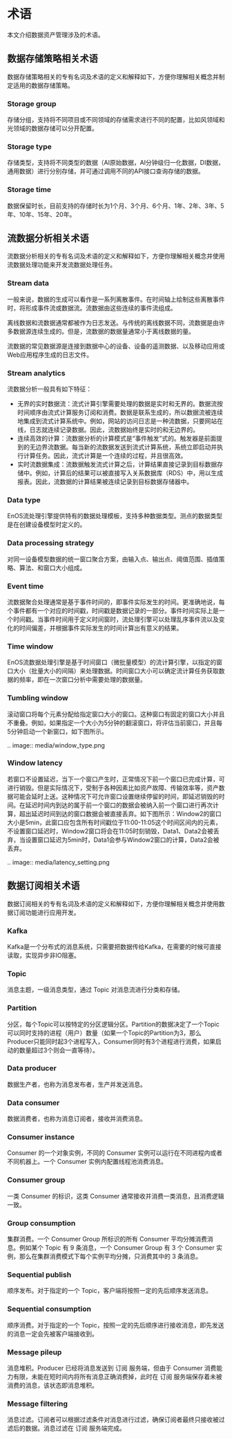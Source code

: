 # 术语

本文介绍数据资产管理涉及的术语。

## 数据存储策略相关术语

数据存储策略相关的专有名词及术语的定义和解释如下，方便你理解相关概念并制定适用的数据存储策略。

### Storage group

存储分组，支持将不同项目或不同领域的存储需求进行不同的配置，比如风领域和光领域的数据存储可以分开配置。

### Storage type

存储类型，支持将不同类型的数据（AI原始数据，AI分钟级归一化数据，DI数据，通用数据）进行分别存储，并可通过调用不同的API接口查询存储的数据。

### Storage time

数据保留时长，目前支持的存储时长为1个月、3个月、6个月、1年、2年、3年、5年、10年、15年、20年。



## 流数据分析相关术语

流数据分析相关的专有名词及术语的定义和解释如下，方便你理解相关概念并使用流数据处理功能来开发流数据处理任务。

### Stream data

一般来说，数据的生成可以看作是一系列离散事件。在时间轴上绘制这些离散事件时，将形成事件流或数据流。流数据由这些连续的事件流组成。

离线数据和流数据通常都被作为日志发送。与传统的离线数据不同，流数据是由许多数据源连续生成的。但是，流数据的数据量通常小于离线数据的量。

流数据的常见数据源是连接到数据中心的设备、设备的遥测数据、以及移动应用或Web应用程序生成的日志文件。

### Stream analytics

流数据分析一般具有如下特征：

- 无界的实时数据流：流式计算引擎需要处理的数据是实时和无界的。数据流按时间顺序由流式计算服务订阅和消费。数据是联系生成的，所以数据流被连续地集成到流式计算系统中。例如，网站的访问日志是一种流数据，只要网站在线，日志就连续记录数据。因此，流数据始终是实时的和无边界的。
- 连续高效的计算：流数据分析的计算模式是“事件触发”式的。触发器是前面提到的无边界流数据。每当新的流数据发送到流式计算系统，系统立即启动并执行计算任务。因此，流式计算是一个连续的过程，并且很高效。
- 实时流数据集成：流数据触发流式计算之后，计算结果直接记录到目标数据存储中。例如，计算后的结果可以被直接写入关系数据库（RDS）中，用以生成报表。因此，流数据的计算结果被连续记录到目标数据存储器中。

### Data type

EnOS流处理引擎提供特有的数据处理模板，支持多种数据类型。测点的数据类型是在创建设备模型时定义的。

### Data processing strategy

对同一设备模型数据的统一窗口聚合方案，由输入点、输出点、阈值范围、插值策略、算法、和窗口大小组成。

### Event time

流数据聚合处理通常是基于事件时间的，即事件实际发生的时间。更准确地说，每个事件都有一个对应的时间戳，时间戳是数据记录的一部分。事件时间实际上是一个时间戳。当事件时间用于定义时间窗时，流处理引擎可以处理乱序事件流以及变化的时间偏差，并根据事件实际发生的时间计算出有意义的结果。

### Time window

EnOS流数据处理引擎是基于时间窗口（微批量模型）的流计算引擎，以指定的窗口大小（批量大小的间隔）来处理数据。时间窗口大小可以确定流计算任务获取数据的频率，即在一次窗口分析中需要处理的数据量。

### Tumbling window

滚动窗口将每个元素分配给指定窗口大小的窗口。这种窗口有固定的窗口大小并且不重叠。例如，如果指定一个大小为5分钟的翻滚窗口，将评估当前窗口，并且每5分钟启动一个新窗口，如下图所示。

.. image:: media/window_type.png

### Window latency

若窗口不设置延迟，当下一个窗口产生时，正常情况下前一个窗口已完成计算，可进行销毁。但是实际情况下，受制于各种因素比如资产故障、传输效率等，资产数据可能会延时上送。这种情况下可允许窗口设置继续停留的时间，即延迟销毁的时间。在延迟时间内到达的属于前一个窗口的数据会被纳入前一个窗口进行再次计算，超出延迟时间到达的窗口数据会被直接丢弃。如下图所示：Window2的窗口大小是5min，此窗口应包含所有时间戳位于11:00-11:05这个时间区间内的元素，不设置窗口延迟时，Window2窗口将会在11:05时刻销毁，Data1、Data2会被丢弃，当设置窗口延迟为5min时，Data1会参与Window2窗口的计算，Data2会被丢弃。

.. image:: media/latency_setting.png



## 数据订阅相关术语

数据订阅相关的专有名词及术语的定义和解释如下，方便你理解相关概念并使用数据订阅功能进行应用开发。

### Kafka

Kafka是一个分布式的消息系统，只需要把数据传给Kafka，在需要的时候可直接读取，实现异步非IO阻塞。

### Topic

消息主题，一级消息类型，通过 Topic 对消息流进行分类和存储。

### Partition

分区，每个Topic可以按特定的分区逻辑分区。Partition的数据决定了一个Topic可以同时支持的进程（用户）数量（如果一个Topic的Partition为3，那么Producer只能同时起3个进程写入，Consumer同时有3个进程进行消费，如果启动的数量超过3个则会一直等待）。

### Data producer

数据生产者，也称为消息发布者，生产并发送消息。

### Data consumer

数据消费者，也称为消息订阅者，接收并消费消息。

### Consumer instance

Consumer 的一个对象实例，不同的 Consumer 实例可以运行在不同进程内或者不同机器上。一个 Consumer 实例内配置线程池消费消息。

### Consumer group

一类 Consumer 的标识，这类 Consumer 通常接收并消费一类消息，且消费逻辑一致。

### Group consumption

集群消费。一个 Consumer Group 所标识的所有 Consumer 平均分摊消费消息。例如某个 Topic 有 9 条消息，一个 Consumer Group 有 3 个 Consumer 实例，那么在集群消费模式下每个实例平均分摊，只消费其中的 3 条消息。

### Sequential publish

顺序发布。对于指定的一个 Topic，客户端将按照一定的先后顺序发送消息。

### Sequential consumption

顺序消费。对于指定的一个 Topic，按照一定的先后顺序进行接收消息，即先发送的消息一定会先被客户端接收到。

### Message pileup

消息堆积。Producer 已经将消息发送到 订阅 服务端，但由于 Consumer 消费能力有限，未能在短时间内将所有消息正确消费掉，此时在 订阅 服务端保存着未被消费的消息，该状态即消息堆积。

### Message filtering

消息过滤。订阅者可以根据过滤条件对消息进行过滤，确保订阅者最终只接收被过滤后的数据。消息过滤在 订阅 服务端完成。

<!--end-->